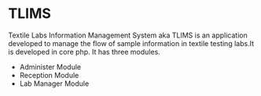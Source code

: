 # TLIMS
Textile Labs Information Management System aka TLIMS is an application developed to manage the flow of sample information in textile testing labs.It is developed in core php. It has three modules.
* Administer Module
* Reception Module
* Lab Manager Module
